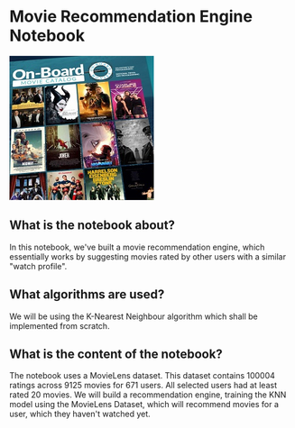 # Movie Recommendation Engine Notebook

![](_images/movie-image-0.jpg)

## What is the notebook about?
In this notebook, we've built a movie recommendation engine, which essentially works by suggesting movies rated by other users with a similar "watch profile".

## What algorithms are used?
We will be using the K-Nearest Neighbour algorithm which shall be implemented from scratch.

## What is the content of the notebook?
The notebook uses a MovieLens dataset. This dataset contains 100004 ratings across 9125 movies for 671 users. All selected users had at least rated 20 movies. We will build a recommendation engine, training the KNN model using the MovieLens Dataset, which will recommend movies for a user, which they haven't watched yet.
